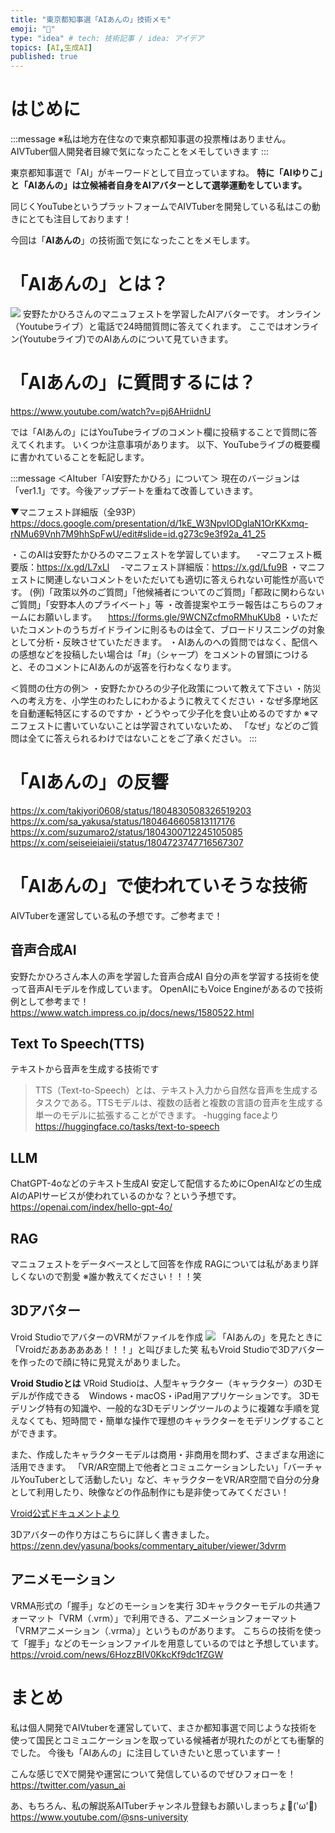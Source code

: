 ```yaml
---
title: "東京都知事選「AIあんの」技術メモ"
emoji: "🍑"
type: "idea" # tech: 技術記事 / idea: アイデア
topics: [AI,生成AI]
published: true
---
```

# はじめに
:::message
※私は地方在住なので東京都知事選の投票権はありません。AIVTuber個人開発者目線で気になったことをメモしていきます
:::

東京都知事選で「AI」がキーワードとして目立っていますね。
**特に「AIゆりこ」と「AIあんの」は立候補者自身をAIアバターとして選挙運動をしています。**

同じくYouTubeというプラットフォームでAIVTuberを開発している私はこの動きにとても注目しております！

今回は「**AIあんの**」の技術面で気になったことをメモします。

# 「AIあんの」とは？
![](https://storage.googleapis.com/zenn-user-upload/5501d6d2f5c8-20240623.png)
安野たかひろさんのマニュフェストを学習したAIアバターです。
オンライン（Youtubeライブ）と電話で24時間質問に答えてくれます。
ここではオンライン(Youtubeライブ)でのAIあんのについて見ていきます。

# 「AIあんの」に質問するには？
https://www.youtube.com/watch?v=pj6AHriidnU

では「AIあんの」にはYouTubeライブのコメント欄に投稿することで質問に答えてくれます。
いくつか注意事項があります。
以下、YouTubeライブの概要欄に書かれていることを転記します。

:::message
＜AItuber「AI安野たかひろ」について＞
現在のバージョンは「ver1.1」です。今後アップデートを重ねて改善していきます。

▼マニフェスト詳細版（全93P）
https://docs.google.com/presentation/d/1kE_W3NpvIODglaN1OrKKxmq-rNMu69Vnh7M9hhSpFwU/edit#slide=id.g273c9e3f92a_41_25

・このAIは安野たかひろのマニフェストを学習しています。
　-マニフェスト概要版：https://x.gd/L7xLl
　-マニフェスト詳細版：https://x.gd/Lfu9B
・マニフェストに関連しないコメントをいただいても適切に答えられない可能性が高いです。
(例)「政策以外のご質問」「他候補者についてのご質問」「都政に関わらないご質問」「安野本人のプライベート」等
・改善提案やエラー報告はこちらのフォームにお願いします。
　https://forms.gle/9WCNZcfmoRMhuKUb8
・いただいたコメントのうちガイドラインに則るものは全て、ブロードリスニングの対象として分析・反映させていただきます。
・AIあんのへの質問ではなく、配信への感想などを投稿したい場合は「#」（シャープ）をコメントの冒頭につけると、そのコメントにAIあんのが返答を行わなくなります。

＜質問の仕方の例＞
・安野たかひろの少子化政策について教えて下さい
・防災への考え方を、小学生のわたしにわかるように教えてください
・なぜ多摩地区を自動運転特区にするのですか
・どうやって少子化を食い止めるのですか
※マニフェストに書いていないことは学習されていないため、
「なぜ」などのご質問は全てに答えられるわけではないことをご了承ください。
:::

# 「AIあんの」の反響
https://x.com/takiyori0608/status/1804830508326519203
https://x.com/sa_yakusa/status/1804646605813117176
https://x.com/suzumaro2/status/1804300712245105085
https://x.com/seiseieiaieii/status/1804723747716567307

# 「AIあんの」で使われていそうな技術
AIVTuberを運営している私の予想です。ご参考まで！

## 音声合成AI
安野たかひろさん本人の声を学習した音声合成AI
自分の声を学習する技術を使って音声AIモデルを作成しています。
OpenAIにもVoice Engineがあるので技術例として参考まで！
https://www.watch.impress.co.jp/docs/news/1580522.html

## Text To Speech(TTS)
テキストから音声を生成する技術です
> TTS（Text-to-Speech）とは、テキスト入力から自然な音声を生成するタスクである。TTSモデルは、複数の話者と複数の言語の音声を生成する単一のモデルに拡張することができます。
-hugging faceより
https://huggingface.co/tasks/text-to-speech

## LLM
ChatGPT-4oなどのテキスト生成AI
安定して配信するためにOpenAIなどの生成AIのAPIサービスが使われているのかな？という予想です。
https://openai.com/index/hello-gpt-4o/


## RAG
マニュフェストをデータベースとして回答を作成
RAGについては私があまり詳しくないので割愛
※誰か教えてください！！！笑

## 3Dアバター
Vroid StudioでアバターのVRMがファイルを作成
![](https://storage.googleapis.com/zenn-user-upload/0206dfd79eb2-20240623.png)
「AIあんの」を見たときに「Vroidだああああああ！！！」と叫びました笑
私もVroid Studioで3Dアバターを作ったので顔に特に見覚えがありました。

**Vroid Studioとは**
VRoid Studioは、人型キャラクター（キャラクター）の3Dモデルが作成できる　Windows・macOS・iPad用アプリケーションです。
3Dモデリング特有の知識や、一般的な3Dモデリングツールのように複雑な手順を覚えなくても、短時間で・簡単な操作で理想のキャラクターをモデリングすることができます。

また、作成したキャラクターモデルは商用・非商用を問わず、さまざまな用途に活用できます。
「VR/AR空間上で他者とコミュニケーションしたい」「バーチャルYouTuberとして活動したい」など、キャラクターをVR/AR空間で自分の分身として利用したり、映像などの作品制作にも是非使ってみてください！

[Vroid公式ドキュメントより](https://vroid.pixiv.help/hc/ja/articles/4405597663385-VRoid%E3%82%92%E3%81%AF%E3%81%98%E3%82%81%E3%82%88%E3%81%86)

3Dアバターの作り方はこちらに詳しく書きました。
https://zenn.dev/yasuna/books/commentary_aituber/viewer/3dvrm

## アニメモーション
VRMA形式の「握手」などのモーションを実行
3Dキャラクターモデルの共通フォーマット「VRM（.vrm）」で利用できる、アニメーションフォーマット「VRMアニメーション（.vrma）」というものがあります。
こちらの技術を使って「握手」などのモーションファイルを用意しているのではと予想しています。
https://vroid.com/news/6HozzBIV0KkcKf9dc1fZGW

# まとめ
私は個人開発でAIVtuberを運営していて、まさか都知事選で同じような技術を使って国民とコミュニケーションを取っている候補者が現れたのがとても衝撃的でした。
今後も「AIあんの」に注目していきたいと思っていますー！

こんな感じでXで開発や運営について発信しているのでぜひフォローを！
https://twitter.com/yasun_ai

あ、もちろん、私の解説系AITuberチャンネル登録もお願いしまっちょ💪('ω'💪)
https://www.youtube.com/@sns-university
